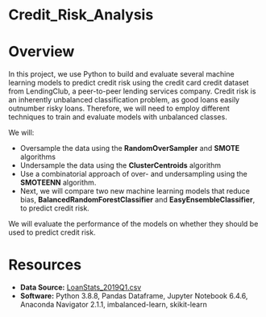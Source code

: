 # Credit_Risk_Analysis

# Overview
In this project, we use Python to build and evaluate several machine learning models to predict credit risk using the credit card credit dataset from LendingClub, a peer-to-peer lending services company. Credit risk is an inherently unbalanced classification problem, as good loans easily outnumber risky loans. Therefore, we will need to employ different techniques to train and evaluate models with unbalanced classes. 

We will:
* Oversample the data using the **RandomOverSampler** and **SMOTE** algorithms
* Undersample the data using the **ClusterCentroids** algorithm
* Use a combinatorial approach of over- and undersampling using the **SMOTEENN** algorithm. 
* Next, we will compare two new machine learning models that reduce bias, **BalancedRandomForestClassifier** and **EasyEnsembleClassifier**, to predict credit risk.

 We will evaluate the performance of the models on whether they should be used to predict credit risk.
 
# Resources
* **Data Source:** [LoanStats_2019Q1.csv](https://github.com/ramya-ramamur/Credit_Risk_Analysis/tree/main/Resources)
* **Software:** Python 3.8.8, Pandas Dataframe, Jupyter Notebook 6.4.6, Anaconda Navigator 2.1.1, imbalanced-learn, skikit-learn
